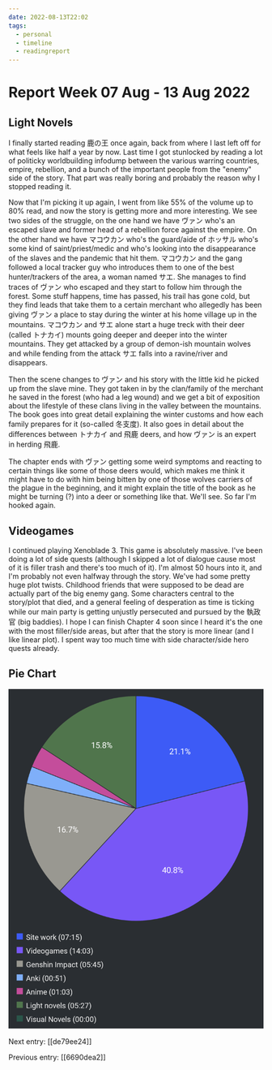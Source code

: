 ```yaml
---
date: 2022-08-13T22:02
tags:
  - personal
  - timeline
  - readingreport
---
```


#  Report Week 07 Aug - 13 Aug 2022

## Light Novels

I finally started reading 鹿の王 once again, back from where I last left off for
what feels like half a year by now. Last time I got stunlocked by reading
a lot of politicky worldbuilding infodump between the various warring countries,
empire, rebellion, and a bunch of the important people from the "enemy" side of
the story. That part was really boring and probably the reason why I stopped
reading it.

Now that I'm picking it up again, I went from like 55% of the volume up to 80%
read, and now the story is getting more and more interesting. We see two sides
of the struggle, on the one hand we have ヴァン who's an escaped slave and
former head of a rebellion force against the empire. On the other hand we have
マコウカン who's the guard/aide of ホッサル who's some kind of saint/priest/medic
and who's looking into the disappearance of the slaves and the pandemic that hit
them. マコウカン and the gang followed a local tracker guy who introduces them
to one of the best hunter/trackers of the area, a woman named サエ. She manages
to find traces of ヴァン who escaped and they start to follow him through the
forest. Some stuff happens, time has passed, his trail has gone cold, but they
find leads that take them to a certain merchant who allegedly has been giving
ヴァン a place to stay during the winter at his home village up in the mountains.
マコウカン and サエ alone start a huge treck with their deer (called トナカイ)
mounts going deeper and deeper into the winter mountains. They get attacked by
a group of demon-ish mountain wolves and while fending from the attack サエ
falls into a ravine/river and disappears.

Then the scene changes to ヴァン and his story with the little kid he picked up
from the slave mine. They got taken in by the clan/family of the merchant he
saved in the forest (who had a leg wound) and we get a bit of exposition about
the lifestyle of these clans living in the valley between the mountains. The
book goes into great detail explaining the winter customs and how each family
prepares for it (so-called 冬支度). It also goes in detail about the differences
between トナカイ and 飛鹿 deers, and how ヴァン is an expert in herding 飛鹿.

The chapter ends with ヴァン getting some weird symptoms and reacting to certain
things like some of those deers would, which makes me think it might have to do
with him being bitten by one of those wolves carriers of the plague in the
beginning, and it might explain the title of the book as he might be turning (?)
into a deer or something like that. We'll see. So far I'm hooked again.

## Videogames

I continued playing Xenoblade 3. This game is absolutely massive. I've been
doing a lot of side quests (although I skipped a lot of dialogue  cause most of
it is filler trash and there's too much of it). I'm almost 50 hours into it, and
I'm probably not even halfway through the story. We've had some pretty huge plot
twists. Childhood friends that were supposed to be dead are actually part of the
big enemy gang. Some characters central to the story/plot that died, and a
general feeling of desperation as time is ticking while our main party is
getting unjustly persecuted and pursued by the 執政官 (big baddies). I hope I
can finish Chapter 4 soon since I heard it's the one with the most filler/side
areas, but after that the story is more linear (and I like linear plot). I spent
way too much time with side character/side hero quests already.

## Pie Chart

![Report](./static/reports/2022-08-13.png)

Next entry: [[de79ee24]]

Previous entry: [[6690dea2]]
